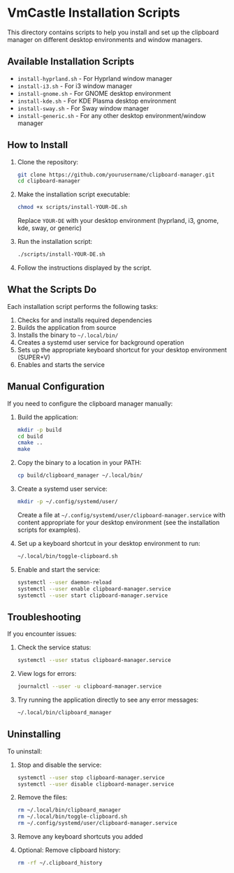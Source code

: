 # VmCastle Installation Scripts

This directory contains scripts to help you install and set up the clipboard manager on different desktop environments and window managers.

## Available Installation Scripts

- `install-hyprland.sh` - For Hyprland window manager
- `install-i3.sh` - For i3 window manager
- `install-gnome.sh` - For GNOME desktop environment
- `install-kde.sh` - For KDE Plasma desktop environment
- `install-sway.sh` - For Sway window manager
- `install-generic.sh` - For any other desktop environment/window manager

## How to Install

1. Clone the repository:
   ```bash
   git clone https://github.com/yourusername/clipboard-manager.git
   cd clipboard-manager
   ```

2. Make the installation script executable:
   ```bash
   chmod +x scripts/install-YOUR-DE.sh
   ```
   Replace `YOUR-DE` with your desktop environment (hyprland, i3, gnome, kde, sway, or generic)

3. Run the installation script:
   ```bash
   ./scripts/install-YOUR-DE.sh
   ```

4. Follow the instructions displayed by the script.

## What the Scripts Do

Each installation script performs the following tasks:

1. Checks for and installs required dependencies
2. Builds the application from source
3. Installs the binary to `~/.local/bin/`
4. Creates a systemd user service for background operation
5. Sets up the appropriate keyboard shortcut for your desktop environment (SUPER+V)
6. Enables and starts the service

## Manual Configuration

If you need to configure the clipboard manager manually:

1. Build the application:
   ```bash
   mkdir -p build
   cd build
   cmake ..
   make
   ```

2. Copy the binary to a location in your PATH:
   ```bash
   cp build/clipboard_manager ~/.local/bin/
   ```

3. Create a systemd user service:
   ```bash
   mkdir -p ~/.config/systemd/user/
   ```

   Create a file at `~/.config/systemd/user/clipboard-manager.service` with content appropriate for your desktop environment (see the installation scripts for examples).

4. Set up a keyboard shortcut in your desktop environment to run:
   ```bash
   ~/.local/bin/toggle-clipboard.sh
   ```

5. Enable and start the service:
   ```bash
   systemctl --user daemon-reload
   systemctl --user enable clipboard-manager.service
   systemctl --user start clipboard-manager.service
   ```

## Troubleshooting

If you encounter issues:

1. Check the service status:
   ```bash
   systemctl --user status clipboard-manager.service
   ```

2. View logs for errors:
   ```bash
   journalctl --user -u clipboard-manager.service
   ```

3. Try running the application directly to see any error messages:
   ```bash
   ~/.local/bin/clipboard_manager
   ```

## Uninstalling

To uninstall:

1. Stop and disable the service:
   ```bash
   systemctl --user stop clipboard-manager.service
   systemctl --user disable clipboard-manager.service
   ```

2. Remove the files:
   ```bash
   rm ~/.local/bin/clipboard_manager
   rm ~/.local/bin/toggle-clipboard.sh
   rm ~/.config/systemd/user/clipboard-manager.service
   ```

3. Remove any keyboard shortcuts you added

4. Optional: Remove clipboard history:
   ```bash
   rm -rf ~/.clipboard_history
   ```
